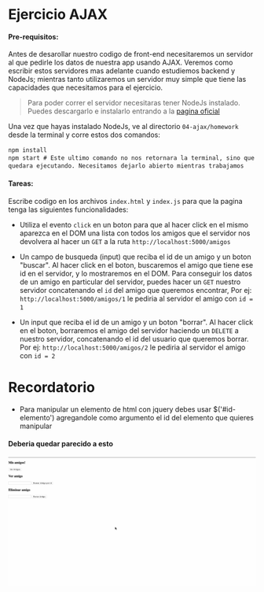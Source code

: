 # Ejercicio AJAX

#### Pre-requisitos:
Antes de desarollar nuestro codigo de front-end necesitaremos un servidor al que pedirle los datos de nuestra app usando AJAX. Veremos como escribir estos servidores mas adelante cuando estudiemos backend y NodeJs; mientras tanto utilizaremos un servidor muy simple que tiene las capacidades que necesitamos para el ejercicio.

> Para poder correr el servidor necesitaras tener NodeJs instalado. Puedes descargarlo e instalarlo entrando a la [pagina oficial](https://nodejs.org/en/download/)

Una vez que hayas instalado NodeJs, ve al directorio `04-ajax/homework` desde la terminal y corre estos dos comandos:
```shell
npm install
npm start # Este ultimo comando no nos retornara la terminal, sino que quedara ejecutando. Necesitamos dejarlo abierto mientras trabajamos
```

#### Tareas:
Escribe codigo en los archivos `index.html` y `index.js` para que la pagina tenga las siguientes funcionalidades:

- Utiliza el evento `click` en un boton para que al hacer click en el mismo aparezca en el DOM una lista con todos los amigos que el servidor nos devolvera al hacer un `GET` a la ruta `http://localhost:5000/amigos`


- Un campo de busqueda (input) que reciba el id de un amigo y un boton "buscar". Al hacer click en el boton, buscaremos el amigo que tiene ese id en el servidor, y lo mostraremos en el DOM. Para conseguir los datos de un amigo en particular del servidor, puedes hacer un `GET` nuestro servidor concatenando el `id` del amigo que queremos encontrar, Por ej: `http://localhost:5000/amigos/1` le pediria al servidor el amigo con `id = 1`

- Un input que reciba el id de un amigo y un boton "borrar". Al hacer click en el boton, borraremos el amigo del servidor haciendo un `DELETE` a nuestro servidor, concatenando el id del usuario que queremos borrar. Por ej: `http://localhost:5000/amigos/2` le pediria al servidor el amigo con `id = 2`


# Recordatorio
- Para manipular un elemento de html con jquery debes usar $('#id-elemento') agregandole como argumento el id del elemento que quieres manipular

#### Deberia quedar parecido a esto

![img](./img/ejemplo-1.gif)

